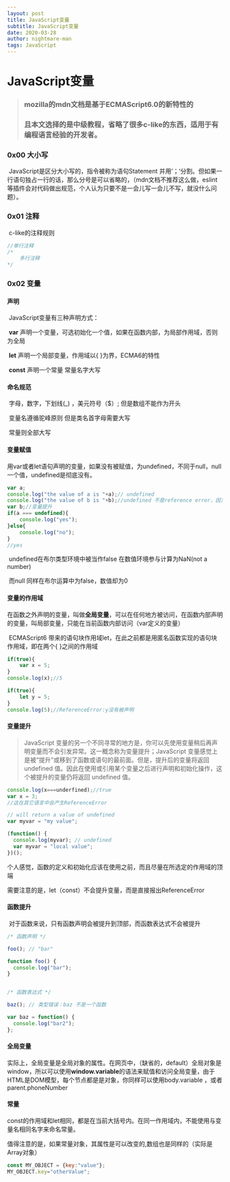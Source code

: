 ```yaml
---
layout: post
title: JavaScript变量
subtitle: JavaScript变量
date: 2020-03-28
author: nightmare-man
tags: JavaScript
---
```

# 				JavaScript变量

> ### mozilla的mdn文档是基于ECMAScript6.0的新特性的
>
> ### 且本文选择的是中级教程，省略了很多c-like的东西，适用于有编程语言经验的开发者。

### 0x00 大小写

​		JavaScript是区分大小写的，指令被称为语句Statement 并用’；‘分割。但如果一行语句独占一行的话，那么分号是可以省略的，（mdn文档不推荐这么做，eslint等插件会对代码做出规范，个人认为只要不是一会儿写一会儿不写，就没什么问题）。

### 0x01 注释

​		c-like的注释规则

```javascript
//单行注释
/*
	多行注释
*/
```

### 0x02 变量

#### 		声明

​		JavaScript变量有三种声明方式：

​		**var**	声明一个变量，可选初始化一个值，如果在函数内部，为局部作用域，否则为全局

​		**let**	 声明一个局部变量，作用域以{   }为界，ECMA6的特性

​		**const**   声明一个常量 常量名字大写

#### 		命名规范

​		字母，数字，下划线(_) ，美元符号（$）; 但是数组不能作为开头

​		变量名遵循驼峰原则  但是类名首字母需要大写

​		常量则全部大写

#### 		变量赋值

​		用var或者let语句声明的变量，如果没有被赋值，为undefined，不同于null，null一个值，undefined是彻底没有。

```javascript
var a;
console.log("the value of a is "+a);// undefined
console.log("the value of b is "+b);//undefined 不是reference error，因为变量提升
var b;//变量提升 
if(a === undefined){
    console.log("yes");
}else{
    console.log("no");
}
//yes
```

​		undefined在布尔类型环境中被当作false  在数值环境参与计算为NaN(not a number)

​		而null 同样在布尔运算中为false，数值却为0

#### 		变量的作用域

​		在函数之外声明的变量，叫做**全局变量**，可以在任何地方被访问，在函数内部声明的变量，叫局部变量，只能在当前函数内部访问（var定义的变量）

​		ECMAScript6 带来的语句块作用域let，在此之前都是用匿名函数实现的语句块作用域，即在两个{   }之间的作用域

```javascript
if(true){
	var x = 5;
}
console.log(x);//5

if(true){
    let y = 5;
}
console.log(5);//ReferenceError:y没有被声明
```

#### 		变量提升

> JavaScript 变量的另一个不同寻常的地方是，你可以先使用变量稍后再声明变量而不会引发异常。这一概念称为变量提升；JavaScript 变量感觉上是被“提升”或移到了函数或语句的最前面。但是，提升后的变量将返回 undefined 值。因此在使用或引用某个变量之后进行声明和初始化操作，这个被提升的变量仍将返回 undefined 值。

```javascript
console.log(x===underfined);//true
var x = 3;
//这在其它语言中会产生ReferenceError

// will return a value of undefined
var myvar = "my value";

(function() {
  console.log(myvar); // undefined
  var myvar = "local value";
})();
```

​		个人感觉，函数的定义和初始化应该在使用之前，而且尽量在所选定的作用域的顶端

​		需要注意的是，let（const）不会提升变量，而是直接报出ReferenceError

#### 		函数提升

​		对于函数来说，只有函数声明会被提升到顶部，而函数表达式不会被提升

```javascript
/* 函数声明 */

foo(); // "bar"

function foo() {
  console.log("bar");
}


/* 函数表达式 */

baz(); // 类型错误：baz 不是一个函数

var baz = function() {
  console.log("bar2");
};
```

#### 		全局变量

​		实际上，全局变量是全局对象的属性。在网页中，（缺省的，default）全局对象是window，所以可以使用**window.variable**的语法来赋值和访问全局变量，由于HTML是DOM模型，每个节点都是是对象，你同样可以使用body.variable ，或者parent.phoneNumber

#### 		常量

​		const的作用域和let相同，都是在当前大括号内。在同一作用域内，不能使用与变量名相同名字来命名常量。

​		值得注意的是，如果常量对象，其属性是可以改变的,数组也是同样的（实际是Array对象）

```javascript
const MY_OBJECT = {key:"value"};
MY_OBJECT.key="otherValue";
```



​		